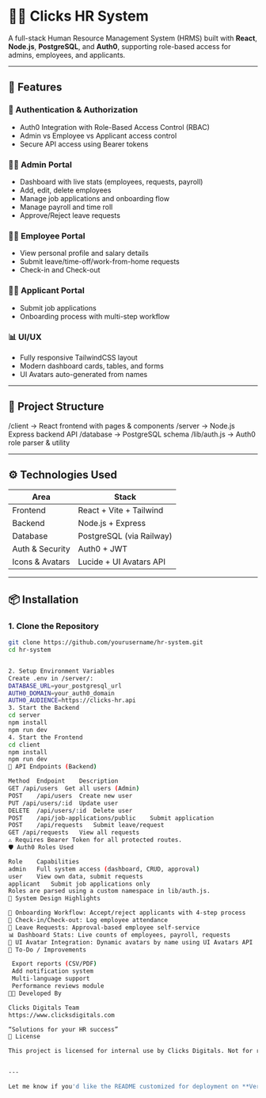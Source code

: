 # 🧑‍💼 Clicks HR System

A full-stack Human Resource Management System (HRMS) built with **React**, **Node.js**, **PostgreSQL**, and **Auth0**, supporting role-based access for admins, employees, and applicants.

---

## 🚀 Features

### 🔐 Authentication & Authorization
- Auth0 Integration with Role-Based Access Control (RBAC)
- Admin vs Employee vs Applicant access control
- Secure API access using Bearer tokens

### 🧑‍💼 Admin Portal
- Dashboard with live stats (employees, requests, payroll)
- Add, edit, delete employees
- Manage job applications and onboarding flow
- Manage payroll and time roll
- Approve/Reject leave requests

### 🙋‍♂️ Employee Portal
- View personal profile and salary details
- Submit leave/time-off/work-from-home requests
- Check-in and Check-out

### 👨‍💻 Applicant Portal
- Submit job applications
- Onboarding process with multi-step workflow

### 📊 UI/UX
- Fully responsive TailwindCSS layout
- Modern dashboard cards, tables, and forms
- UI Avatars auto-generated from names

---

## 📁 Project Structure

/client → React frontend with pages & components
/server → Node.js Express backend API
/database → PostgreSQL schema
/lib/auth.js → Auth0 role parser & utility



---

## ⚙️ Technologies Used

| Area            | Stack                     |
|-----------------|---------------------------|
| Frontend        | React + Vite + Tailwind   |
| Backend         | Node.js + Express         |
| Database        | PostgreSQL (via Railway)  |
| Auth & Security | Auth0 + JWT               |
| Icons & Avatars | Lucide + UI Avatars API   |

---

## 📦 Installation

### 1. Clone the Repository

```bash
git clone https://github.com/yourusername/hr-system.git
cd hr-system


2. Setup Environment Variables
Create .env in /server/:
DATABASE_URL=your_postgresql_url
AUTH0_DOMAIN=your_auth0_domain
AUTH0_AUDIENCE=https://clicks-hr.api
3. Start the Backend
cd server
npm install
npm run dev
4. Start the Frontend
cd client
npm install
npm run dev
🧪 API Endpoints (Backend)

Method	Endpoint	Description
GET	/api/users	Get all users (Admin)
POST	/api/users	Create new user
PUT	/api/users/:id	Update user
DELETE	/api/users/:id	Delete user
POST	/api/job-applications/public	Submit application
POST	/api/requests	Submit leave/request
GET	/api/requests	View all requests
⚠️ Requires Bearer Token for all protected routes.
🛡️ Auth0 Roles Used

Role	Capabilities
admin	Full system access (dashboard, CRUD, approval)
user	View own data, submit requests
applicant	Submit job applications only
Roles are parsed using a custom namespace in lib/auth.js.
🧠 System Design Highlights

🔄 Onboarding Workflow: Accept/reject applicants with 4-step process
📅 Check-in/Check-out: Log employee attendance
📧 Leave Requests: Approval-based employee self-service
📊 Dashboard Stats: Live counts of employees, payroll, requests
🎨 UI Avatar Integration: Dynamic avatars by name using UI Avatars API
📌 To-Do / Improvements

 Export reports (CSV/PDF)
 Add notification system
 Multi-language support
 Performance reviews module
🧑‍💻 Developed By

Clicks Digitals Team
https://www.clicksdigitals.com

“Solutions for your HR success”
📄 License

This project is licensed for internal use by Clicks Digitals. Not for resale or distribution.


---

Let me know if you'd like the README customized for deployment on **Vercel**, **Netlify**, or **Docker**, or want badge integrations (CI, Code Coverage, etc).

